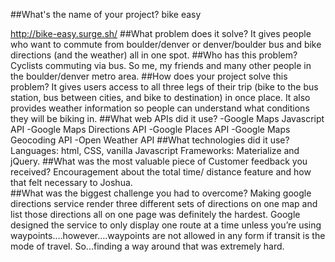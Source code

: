 
##What's the name of your project?
	bike easy

  http://bike-easy.surge.sh/
##What problem does it solve?
	It gives people who want to commute from boulder/denver or denver/boulder bus and bike directions (and the weather) all in one spot.
##Who has this problem?
	Cyclists commuting via bus. So me, my friends and many other people in the boulder/denver metro area.
##How does your project solve this problem?
	It gives users access to all three legs of their trip (bike to the bus station, bus between cities, and bike to destination) in once place. It also provides weather information so people can understand what conditions they will be biking in.
##What web APIs did it use?
	-Google Maps Javascript API
	-Google Maps Directions API
	-Google Places API
  -Google Maps Geocoding API
	-Open Weather API
##What technologies did it use?
	Languages: html, CSS, vanilla Javascript
	Frameworks: Materialize and jQuery.
##What was the most valuable piece of Customer feedback you received?
	Encouragement about the total time/ distance feature and how that felt necessary to Joshua.  
##What was the biggest challenge you had to overcome?
	Making google directions service render three different sets of directions on one map and list those directions all on one page was definitely the hardest. Google designed the service to only display one route at a time unless you’re using waypoints….however….waypoints are not allowed in any form if transit is the mode of travel. So...finding a way around that was extremely hard.
